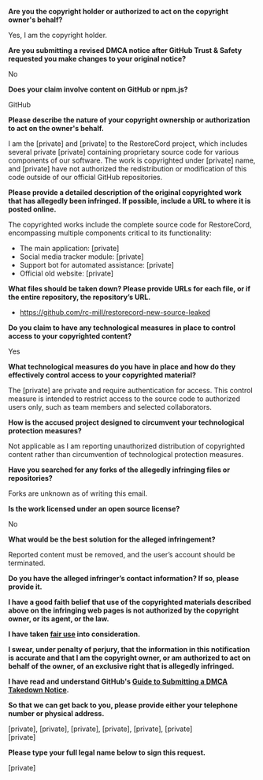 **Are you the copyright holder or authorized to act on the copyright owner's behalf?**

Yes, I am the copyright holder.

**Are you submitting a revised DMCA notice after GitHub Trust & Safety requested you make changes to your original notice?**

No

**Does your claim involve content on GitHub or npm.js?**

GitHub

**Please describe the nature of your copyright ownership or authorization to act on the owner's behalf.**

I am the [private] and [private] to the RestoreCord project, which includes several private [private] containing proprietary source code for various components of our software. The work is copyrighted under [private] name, and [private] have not authorized the redistribution or modification of this code outside of our official GitHub repositories.

**Please provide a detailed description of the original copyrighted work that has allegedly been infringed. If possible, include a URL to where it is posted online.**

The copyrighted works include the complete source code for RestoreCord, encompassing multiple components critical to its functionality:  
- The main application: [private]  
- Social media tracker module: [private]  
- Support bot for automated assistance: [private]  
- Official old website: [private]  

**What files should be taken down? Please provide URLs for each file, or if the entire repository, the repository’s URL.**

- https://github.com/rc-mill/restorecord-new-source-leaked

**Do you claim to have any technological measures in place to control access to your copyrighted content?**

Yes

**What technological measures do you have in place and how do they effectively control access to your copyrighted material?**

The [private] are private and require authentication for access. This control measure is intended to restrict access to the source code to authorized users only, such as team members and selected collaborators.

**How is the accused project designed to circumvent your technological protection measures?**

Not applicable as I am reporting unauthorized distribution of copyrighted content rather than circumvention of technological protection measures.

**Have you searched for any forks of the allegedly infringing files or repositories?**

Forks are unknown as of writing this email.

**Is the work licensed under an open source license?**

No

**What would be the best solution for the alleged infringement?**

Reported content must be removed, and the user’s account should be terminated.

**Do you have the alleged infringer’s contact information? If so, please provide it.**

**I have a good faith belief that use of the copyrighted materials described above on the infringing web pages is not authorized by the copyright owner, or its agent, or the law.**

**I have taken [fair use](https://www.lumendatabase.org/topics/22) into consideration.**

**I swear, under penalty of perjury, that the information in this notification is accurate and that I am the copyright owner, or am authorized to act on behalf of the owner, of an exclusive right that is allegedly infringed.**

**I have read and understand GitHub's [Guide to Submitting a DMCA Takedown Notice](https://docs.github.com/articles/guide-to-submitting-a-dmca-takedown-notice/).**

**So that we can get back to you, please provide either your telephone number or physical address.**

[private], [private], [private], [private], [private], [private]  
[private] 

**Please type your full legal name below to sign this request.**

[private]

